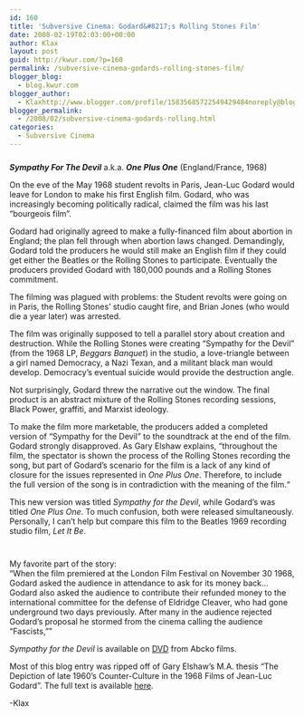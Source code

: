 ```yaml
---
id: 160
title: 'Subversive Cinema: Godard&#8217;s Rolling Stones Film'
date: 2008-02-19T02:03:00+00:00
author: Klax
layout: post
guid: http://kwur.com/?p=160
permalink: /subversive-cinema-godards-rolling-stones-film/
blogger_blog:
  - blog.kwur.com
blogger_author:
  - Klaxhttp://www.blogger.com/profile/15835685722549429484noreply@blogger.com
blogger_permalink:
  - /2008/02/subversive-cinema-godards-rolling.html
categories:
  - Subversive Cinema
---
```

<div class="pf-content">
  <p>
    <a onblur="try {parent.deselectBloggerImageGracefully();} catch(e) {}" href="http://www.kwur.com/blog/uploaded_images/godard_jones-793939.jpg"><img style="margin: 0px auto 10px; display: block; text-align: center; cursor: pointer;" src="http://www.kwur.com/blog/uploaded_images/godard_jones-793936.jpg" alt="" border="0" /></a><span style="font-weight: bold; font-style: italic;">Sympathy For The Devil</span> a.k.a. <span style="font-weight: bold; font-style: italic;">One Plus One</span> (England/France, 1968)
  </p>
  
  <p>
    On the eve of the May 1968 student revolts in Paris, Jean-Luc Godard would leave for London to make his first English film. Godard, who was increasingly becoming politically radical, claimed the film was his <span style="font-style: normal;">last &#8220;bourgeois film&#8221;. </span>
  </p>
  
  <p>
    Godard had originally agreed to make a fully-financed film about abortion in England; the plan fell through when abortion laws changed. Demandingly, Godard told the producers he would still make an English film if they could get either the Beatles or the Rolling Stones to participate. Eventually the producers provided Godard with 180,000 pounds and a Rolling Stones commitment.
  </p>
  
  <p>
    The filming was plagued with problems: the Student revolts were going on in Paris, the Rolling Stones&#8217; studio caught fire, and Brian Jones (who would die a year later) was arrested.
  </p>
  
  <p>
    The film was originally supposed to tell a parallel story about creation and destruction. While the Rolling Stones were creating &#8220;Sympathy for the Devil&#8221; (from the 1968 LP, <span style="font-style: italic;">Beggars Banquet</span>) in the studio, a love-triangle between a girl named Democracy, a Nazi Texan, and a militant black man would develop. Democracy&#8217;s eventual suicide would provide the destruction angle.
  </p>
  
  <p>
    Not surprisingly, Godard threw the narrative out the window. The final product is an abstract mixture of the Rolling Stones recording sessions, Black Power, graffiti, and Marxist ideology.
  </p>
  
  <p>
  </p>
  
  <p>
    To make the film more marketable, the producers added a completed version of &#8220;Sympathy for the Devil&#8221; to the soundtrack at the end of the film. Godard strongly disapproved. As Gary Elshaw explains, &#8220;throughout the film, the spectator is shown the process of the Rolling Stones recording the song, but part of Godard&#8217;s scenario for the film is a lack of any kind of closure for the issues represented in <i>One Plus One</i><span style="font-style: normal;">. Therefore, to include the full version of the song is in contradiction with the meaning of the film.</span>&#8220;
  </p>
  
  <p>
    This new version was titled <span style="font-style: italic;">Sympathy for the Devil</span>, while Godard&#8217;s was titled <span style="font-style: italic;">One Plus One</span>. To much confusion, both were released simultaneously. Personally, I can&#8217;t help but compare this film to the Beatles 1969 recording studio film, <span style="font-style: italic;">Let It Be</span>.
  </p>
  
  <p>
    <a onblur="try {parent.deselectBloggerImageGracefully();} catch(e) {}" href="http://www.kwur.com/blog/uploaded_images/cinemarxist-796924.jpg"><img style="margin: 0px auto 10px; display: block; text-align: center; cursor: pointer;" src="http://www.kwur.com/blog/uploaded_images/cinemarxist-796921.jpg" alt="" border="0" /></a><br />My favorite part of the story:<br />&#8220;When the film premiered at the London Film Festival on November 30 1968, Godard asked the audience in attendance to ask for its money back&#8230;Godard also asked the audience to contribute their refunded money to the international committee for the defense of Eldridge Cleaver, who had gone underground two days previously. After many in the audience rejected Godard&#8217;s proposal he stormed from the cinema calling the audience &#8220;Fascists,&#8221;&#8221;
  </p>
  
  <p>
    <span style="font-style: italic;">Sympathy for the Devil</span> is available on <a href="http://www.amazon.com/Sympathy-Devil-Mick-Jagger/dp/B0000DC13U/ref=pd_bbs_sr_2?ie=UTF8&s=dvd&qid=1203389728&sr=8-2">DVD</a> from Abcko films.
  </p>
  
  <p>
    Most of this blog entry was ripped off of Gary Elshaw&#8217;s M.A. thesis &#8220;The Depiction of late 1960&#8217;s Counter-Culture in the 1968 Films of Jean-Luc Godard&#8221;. The full text is available <a href="http://elshaw.tripod.com/jlg/One_Plus_One.html">here</a>.
  </p>
  
  <p>
    -Klax
  </p>
</div>